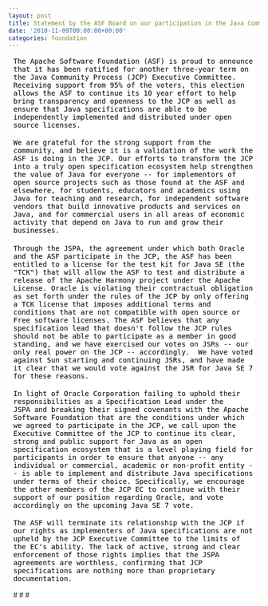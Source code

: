 ```yaml
---
layout: post
title: Statement by the ASF Board on our participation in the Java Community Process
date: '2010-11-09T00:00:00+00:00'
categories: foundation
---
```

<div style="border-top-width: 0px; border-right-width: 0px; border-bottom-width: 0px; border-left-width: 0px; border-style: initial; border-color: initial; background-color: #ffffff; background-image: initial; background-attachment: initial; background-origin: initial; background-clip: initial; color: #000000; margin-top: 10px; margin-right: 10px; margin-bottom: 10px; margin-left: 10px; font: normal normal normal 13px/normal verdana, arial, 'Bitstream Vera Sans', helvetica, sans-serif; font-family: 'Times New Roman'; font-size: medium; ">
    <p><font face="monospace" size="4"><span style="font-size: 14px; line-height: 16px; ">The Apache Software Foundation (ASF) is proud to announce that it has been ratified for another three-year term on the Java Community Process (JCP) Executive Committee. Receiving support from 95% of the voters, this election allows the ASF to continue its 10 year effort to help bring transparency and openness to the JCP as well as ensure that Java specifications are able to be independently implemented&nbsp;and distributed under open source licenses.</span></font><br style="line-height: 1.2em; outline-style: none; outline-width: initial; outline-color: initial; " /><br style="line-height: 1.2em; outline-style: none; outline-width: initial; outline-color: initial; " /><font face="monospace" size="4"><span style="font-size: 14px; line-height: 16px; ">We are grateful for the strong support from the community, and believe it is a validation of the work&nbsp;the ASF is doing in the JCP. Our efforts to transform the JCP into a truly open specification ecosystem help strengthen the value of Java for everyone -- for implementors of open source projects such as those found at the ASF and elsewhere, for students, educators and academics using Java for teaching&nbsp;and research, for independent software vendors that build innovative products and services on Java, and for commercial users in all areas of economic activity that depend on Java to run and grow their businesses.</span></font><br style="line-height: 1.2em; outline-style: none; outline-width: initial; outline-color: initial; " /><br style="line-height: 1.2em; outline-style: none; outline-width: initial; outline-color: initial; " /><font face="monospace" size="4"><span style="font-size: 14px; line-height: 16px; ">Through the JSPA, the agreement under which both Oracle and the ASF participate in the JCP, the ASF has been entitled to a license for the test kit for Java SE (the &quot;TCK&quot;) that will allow the ASF to test and distribute a release of the Apache Harmony project under the Apache License.&nbsp;Oracle is violating their contractual obligation as set forth under the rules of the JCP by only offering a TCK license that imposes additional terms and conditions that are not compatible with open source or Free software licenses.&nbsp;The ASF believes that any specification lead that doesn't follow the JCP rules should not be able to participate as a member in good standing, and we have exercised our votes on JSRs -- our only real power on the JCP -- accordingly.&nbsp; We have voted against Sun starting and continuing JSRs, and have made it clear that we would vote against the JSR for Java SE 7 for&nbsp;these reasons.</span></font><br style="line-height: 1.2em; outline-style: none; outline-width: initial; outline-color: initial; " /><br style="line-height: 1.2em; outline-style: none; outline-width: initial; outline-color: initial; " /><font face="monospace" size="4"><span style="font-size: 14px; line-height: 16px; ">In light of Oracle Corporation failing to uphold their responsibilities as a Specification Lead under the JSPA&nbsp;and breaking their signed covenants with the Apache Software Foundation that are the conditions under which we&nbsp;agreed to participate in the JCP, we call upon the Executive Committee of the JCP to continue its clear, strong and public support for Java as an open specification ecosystem that is a level playing field for participants in order to ensure that anyone -- any individual or commercial, academic or non-profit entity -- is able to&nbsp;implement and distribute Java specifications under terms of their choice. Specifically, we encourage the other members of the JCP EC to continue with their support of our position regarding Oracle, and vote accordingly on the upcoming Java SE 7 vote.</span></font><br style="line-height: 1.2em; outline-style: none; outline-width: initial; outline-color: initial; " /><br style="line-height: 1.2em; outline-style: none; outline-width: initial; outline-color: initial; " /><font face="monospace" size="4"><span style="font-size: 14px; line-height: 16px; ">The ASF will terminate its relationship with the JCP if our rights as implementers of Java specifications are not upheld by the JCP Executive Committee to the limits of the EC's ability. The lack of active, strong&nbsp;and clear enforcement of those rights implies that the JSPA agreements are worthless, confirming that JCP specifications are nothing more than proprietary documentation.</span></font></p>
    <p># # #&nbsp;</p>
  </div>
